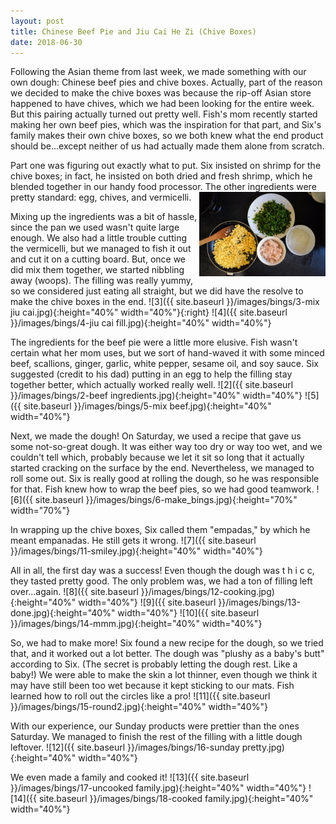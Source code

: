 ```yaml
---
layout: post
title: Chinese Beef Pie and Jiu Cai He Zi (Chive Boxes)
date: 2018-06-30
---
```


Following the Asian theme from last week, we made something with our own dough: Chinese beef pies and chive boxes. Actually, part of the reason we decided to make the chive boxes was because the rip-off Asian store happened to have chives, which we had been looking for the entire week. But this pairing actually turned out pretty well. Fish's mom recently started making her own beef pies, which was the inspiration for that part, and Six's family makes their own chive boxes, so we both knew what the end product should be...except neither of us had actually made them alone from scratch.

Part one was figuring out exactly what to put. Six insisted on shrimp for the chive boxes; in fact, he insisted on both dried and fresh shrimp, which he blended together in our handy food processor. The other ingredients were pretty standard: egg, chives, and vermicelli.
<img style="float: right;" src="/images/bings/1-jiucai ingredients.jpg" height="40%" width="40%">

Mixing up the ingredients was a bit of hassle, since the pan we used wasn't quite large enough. We also had a little trouble cutting the vermicelli, but we managed to fish it out and cut it on a cutting board. But, once we did mix them together, we started nibbling away (woops). The filling was really yummy, so we considered just eating all straight, but we did have the resolve to make the chive boxes in the end.
![3]({{ site.baseurl }}/images/bings/3-mix jiu cai.jpg){:height="40%" width="40%"}{:right}
![4]({{ site.baseurl }}/images/bings/4-jiu cai fill.jpg){:height="40%" width="40%"}

The ingredients for the beef pie were a little more elusive. Fish wasn't certain what her mom uses, but we sort of hand-waved it with some minced beef, scallions, ginger, garlic, white pepper, sesame oil, and soy sauce. Six suggested (credit to his dad) putting in an egg to help the filling stay together better, which actually worked really well.
![2]({{ site.baseurl }}/images/bings/2-beef ingredients.jpg){:height="40%" width="40%"}
![5]({{ site.baseurl }}/images/bings/5-mix beef.jpg){:height="40%" width="40%"}

Next, we made the dough! On Saturday, we used a recipe that gave us some not-so-great dough. It was either way too dry or way too wet, and we couldn't tell which, probably because we let it sit so long that it actually started cracking on the surface by the end. Nevertheless, we managed to roll some out. Six is really good at rolling the dough, so he was responsible for that. Fish knew how to wrap the beef pies, so we had good teamwork.
![6]({{ site.baseurl }}/images/bings/6-make_bings.jpg){:height="70%" width="70%"}

In wrapping up the chive boxes, Six called them "empadas," by which he meant empanadas. He still gets it wrong.
![7]({{ site.baseurl }}/images/bings/11-smiley.jpg){:height="40%" width="40%"}

All in all, the first day was a success! Even though the dough was t h i c c, they tasted pretty good. The only problem was, we had a ton of filling left over...again.
![8]({{ site.baseurl }}/images/bings/12-cooking.jpg){:height="40%" width="40%"}
![9]({{ site.baseurl }}/images/bings/13-done.jpg){:height="40%" width="40%"}
![10]({{ site.baseurl }}/images/bings/14-mmm.jpg){:height="40%" width="40%"}

So, we had to make more! Six found a new recipe for the dough, so we tried that, and it worked out a lot better. The dough was "plushy as a baby's butt" according to Six. (The secret is probably letting the dough rest. Like a baby!) We were able to make the skin a lot thinner, even though we think it may have still been too wet because it kept sticking to our mats. Fish learned how to roll out the circles like a pro!
![11]({{ site.baseurl }}/images/bings/15-round2.jpg){:height="40%" width="40%"}

With our experience, our Sunday products were prettier than the ones Saturday. We managed to finish the rest of the filling with a little dough leftover.
![12]({{ site.baseurl }}/images/bings/16-sunday pretty.jpg){:height="40%" width="40%"}

We even made a family and cooked it! 
![13]({{ site.baseurl }}/images/bings/17-uncooked family.jpg){:height="40%" width="40%"}
![14]({{ site.baseurl }}/images/bings/18-cooked family.jpg){:height="40%" width="40%"}
